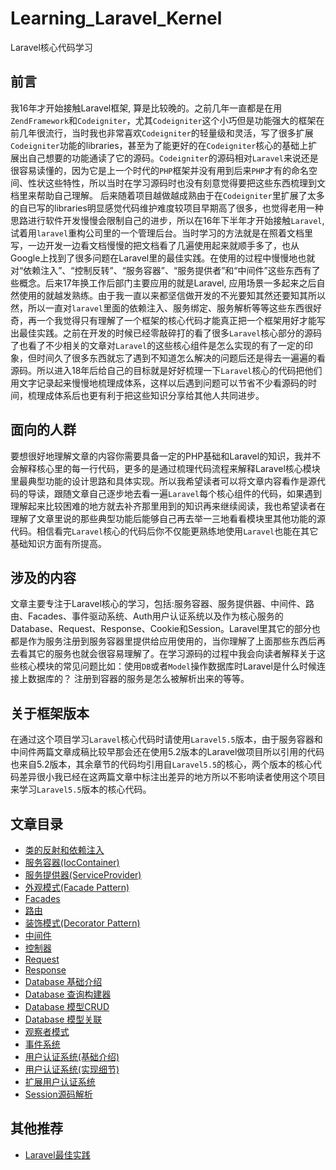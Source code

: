 # Learning_Laravel_Kernel

Laravel核心代码学习

## 前言

我16年才开始接触Laravel框架, 算是比较晚的。之前几年一直都是在用`ZendFramework`和`Codeigniter`，尤其`Codeigniter`这个小巧但是功能强大的框架在前几年很流行，当时我也非常喜欢`Codeigniter`的轻量级和灵活，写了很多扩展`Codeigniter`功能的libraries，甚至为了能更好的在`Codeigniter`核心的基础上扩展出自己想要的功能通读了它的源码。`Codeigniter`的源码相对`Laravel`来说还是很容易读懂的，因为它是上一个时代的`PHP`框架并没有用到后来`PHP`才有的命名空间、性状这些特性，所以当时在学习源码时也没有刻意觉得要把这些东西梳理到文档里来帮助自己理解。 后来随着项目越做越成熟由于在`Codeigniter`里扩展了太多的自已写的libraries明显感觉代码维护难度较项目早期高了很多，也觉得老用一种思路进行软件开发慢慢会限制自己的进步，所以在16年下半年才开始接触`Laravel`, 试着用`laravel`重构公司里的一个管理后台。当时学习的方法就是在照着文档里写，一边开发一边看文档慢慢的把文档看了几遍使用起来就顺手多了，也从Google上找到了很多问题在Laravel里的最佳实践。在使用的过程中慢慢地也就对“依赖注入”、“控制反转”、“服务容器”、“服务提供者”和“中间件”这些东西有了些概念。后来17年换工作后部门主要应用的就是Laravel, 应用场景一多起来之后自然使用的就越发熟练。由于我一直以来都坚信做开发的不光要知其然还要知其所以然，所以一直对`laravel`里面的依赖注入、服务绑定、服务解析等等这些东西很好奇，再一个我觉得只有理解了一个框架的核心代码才能真正把一个框架用好才能写出最佳实践。之前在开发的时候已经零敲碎打的看了很多`Laravel`核心部分的源码了也看了不少相关的文章对`Laravel`的这些核心组件是怎么实现的有了一定的印象，但时间久了很多东西就忘了遇到不知道怎么解决的问题后还是得去一遍遍的看源码。所以进入18年后给自己的目标就是好好梳理一下`Laravel`核心的代码把他们用文字记录起来慢慢地梳理成体系，这样以后遇到问题可以节省不少看源码的时间，梳理成体系后也更有利于把这些知识分享给其他人共同进步。

## 面向的人群

要想很好地理解文章的内容你需要具备一定的PHP基础和Laravel的知识，我并不会解释核心里的每一行代码，更多的是通过梳理代码流程来解释Laravel核心模块里最典型功能的设计思路和具体实现。所以我希望读者可以将文章内容看作是源代码的导读，跟随文章自己逐步地去看一遍`Laravel`每个核心组件的代码，如果遇到理解起来比较困难的地方就去补齐那里用到的知识再来继续阅读，我也希望读者在理解了文章里说的那些典型功能后能够自己再去举一三地看看模块里其他功能的源代码。相信看完`Laravel`核心的代码后你不仅能更熟练地使用`Laravel`也能在其它基础知识方面有所提高。

## 涉及的内容

文章主要专注于Laravel核心的学习，包括:服务容器、服务提供器、中间件、路由、Facades、事件驱动系统、Auth用户认证系统以及作为核心服务的Database、Request、Response、Cookie和Session。Laravel里其它的部分也都是作为服务注册到服务容器里提供给应用使用的，当你理解了上面那些东西后再去看其它的服务也就会很容易理解了。在学习源码的过程中我会向读者解释关于这些核心模块的常见问题比如：使用`DB`或者`Model`操作数据库时Laravel是什么时候连接上数据库的？ 注册到容器的服务是怎么被解析出来的等等。

## 关于框架版本
在通过这个项目学习`Laravel`核心代码时请使用`Laravel5.5`版本，由于服务容器和中间件两篇文章成稿比较早那会还在使用5.2版本的Laravel做项目所以引用的代码也来自5.2版本，其余章节的代码均引用自`Laravel5.5`的核心，两个版本的核心代码差异很小我已经在这两篇文章中标注出差异的地方所以不影响读者使用这个项目来学习`Laravel5.5`版本的核心代码。

## 文章目录

- [类的反射和依赖注入](https://github.com/kevinyan815/Learning_Laravel_Kernel/blob/master/aritcles/reflection.md)
- [服务容器(IocContainer)](https://github.com/kevinyan815/Learning_Laravel_Kernel/blob/master/aritcles/IocContainer.md)
- [服务提供器(ServiceProvider)](https://github.com/kevinyan815/Learning_Laravel_Kernel/blob/master/aritcles/ServiceProvider.md)
- [外观模式(Facade Pattern)](https://github.com/kevinyan815/Learning_Laravel_Kernel/blob/master/aritcles/FacadePattern.md)
- [Facades](https://github.com/kevinyan815/Learning_Laravel_Kernel/blob/master/aritcles/Facades.md)
- [路由](https://github.com/kevinyan815/Learning_Laravel_Kernel/blob/master/aritcles/Route.md)
- [装饰模式(Decorator Pattern)](https://github.com/kevinyan815/Learning_Laravel_Kernel/blob/master/aritcles/DecoratorPattern.md)
- [中间件](https://github.com/kevinyan815/Learning_Laravel_Kernel/blob/master/aritcles/Middleware.md)
- [控制器](https://github.com/kevinyan815/Learning_Laravel_Kernel/blob/master/aritcles/Controller.md)
- [Request](https://github.com/kevinyan815/Learning_Laravel_Kernel/blob/master/aritcles/Request.md)
- [Response](https://github.com/kevinyan815/Learning_Laravel_Kernel/blob/master/aritcles/Response.md)
- [Database 基础介绍](https://github.com/kevinyan815/Learning_Laravel_Kernel/blob/master/aritcles/Database1.md)
- [Database 查询构建器](https://github.com/kevinyan815/Learning_Laravel_Kernel/blob/master/aritcles/Database2.md)
- [Database 模型CRUD](https://github.com/kevinyan815/Learning_Laravel_Kernel/blob/master/aritcles/Database3.md)
- [Database 模型关联](https://github.com/kevinyan815/Learning_Laravel_Kernel/blob/master/aritcles/Database4.md)
- [观察者模式](https://github.com/kevinyan815/Learning_Laravel_Kernel/blob/master/aritcles/Observer.md)
- [事件系统](https://github.com/kevinyan815/Learning_Laravel_Kernel/blob/master/aritcles/Event.md)
- [用户认证系统(基础介绍)](https://github.com/kevinyan815/Learning_Laravel_Kernel/blob/master/aritcles/Auth1.md)
- [用户认证系统(实现细节)](https://github.com/kevinyan815/Learning_Laravel_Kernel/blob/master/aritcles/Auth2.md)
- [扩展用户认证系统](https://github.com/kevinyan815/Learning_Laravel_Kernel/blob/master/aritcles/Auth3.md)
- [Session源码解析](https://github.com/kevinyan815/Learning_Laravel_Kernel/blob/master/aritcles/Session.md)


## 其他推荐

- [Laravel最佳实践](https://github.com/kevinyan815/laravel_best_practices_cn) 
